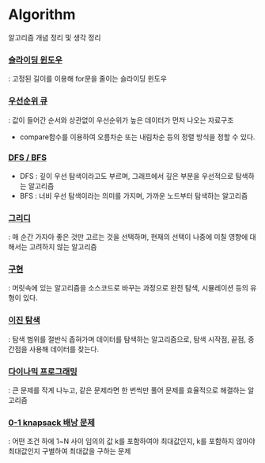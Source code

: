 # Algorithm
알고리즘 개념 정리 및 생각 정리

### [슬라이딩 윈도우](https://velog.io/@jungnoeun/%EC%8A%AC%EB%9D%BC%EC%9D%B4%EB%94%A9-%EC%9C%88%EB%8F%84%EC%9A%B0)
: 고정된 길이를 이용해 for문을 줄이는 슬라이딩 윈도우

### [우선순위 큐](https://velog.io/@jungnoeun/%EC%8A%A4%ED%83%9D%EA%B3%BC-%ED%81%90)
: 값이 들어간 순서와 상관없이 우선순위가 높은 데이터가 먼저 나오는 자료구조
- compare함수를 이용하여 오름차순 또는 내림차순 등의 정렬 방식을 정할 수 있다.

### [DFS / BFS](https://velog.io/@jungnoeun/%ED%83%90%EC%83%89-%EC%95%8C%EA%B3%A0%EB%A6%AC%EC%A6%98-DFSBFS)
- DFS : 깊이 우선 탐색이라고도 부르며, 그래프에서 깊은 부분을 우선적으로 탐색하는 알고리즘
- BFS : 너비 우선 탐색이라는 의미를 가지며, 가까운 노드부터 탐색하는 알고리즘

### [그리디](https://velog.io/@jungnoeun/%EA%B7%B8%EB%A6%AC%EB%94%94)
: 매 순간 가자아 좋은 것만 고르는 것을 선택하며, 현재의 선택이 나중에 미칠 영향에 대해서는 고려하지 않는 알고리즘

### [구현](https://velog.io/@jungnoeun/%EA%B5%AC%ED%98%84)
: 머릿속에 있는 알고리즘을 소스코드로 바꾸는 과정으로 완전 탐색, 시뮬레이션 등의 유형이 있다. 

### [이진 탐색](https://velog.io/@jungnoeun/%EC%9D%B4%EC%A7%84-%ED%83%90%EC%83%89)
: 탐색 범위를 절반식 좁혀가며 데이터를 탐색하는 알고리즘으로, 탐색 시작점, 끝점, 중간점을 사용해 데이터를 찾는다. 

### [다이나믹 프로그래밍](https://velog.io/@jungnoeun/%EB%8B%A4%EC%9D%B4%EB%82%98%EB%AF%B9-%ED%94%84%EB%A1%9C%EA%B7%B8%EB%9E%98%EB%B0%8D)
: 큰 문제를 작게 나누고, 같은 문제라면 한 번씩만 풀어 문제를 효율적으로 해결하는 알고리즘

### [0-1 knapsack 배낭 문제](https://velog.io/@jungnoeun/DP-0-1Knapsack)
: 어떤 조건 하에 1~N 사이 임의의 값 k를 포함하여야 최대값인지, k를 포함하지 않아야 최대값인지 구별하여 최대값을 구하는 문제